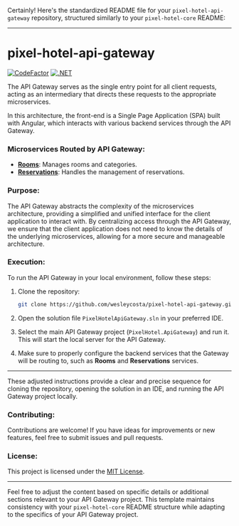 Certainly! Here's the standardized README file for your `pixel-hotel-api-gateway` repository, structured similarly to your `pixel-hotel-core` README:

---

# pixel-hotel-api-gateway

[![CodeFactor](https://www.codefactor.io/repository/github/wesleycosta/pixel-hotel-api-gateway/badge)](https://www.codefactor.io/repository/github/wesleycosta/pixel-hotel-api-gateway)
[![.NET](https://github.com/wesleycosta/pixel-hotel-api-gateway/actions/workflows/dotnet.yml/badge.svg)](https://github.com/wesleycosta/pixel-hotel-api-gateway/actions/workflows/dotnet.yml)

The API Gateway serves as the single entry point for all client requests, acting as an intermediary that directs these requests to the appropriate microservices.

In this architecture, the front-end is a Single Page Application (SPA) built with Angular, which interacts with various backend services through the API Gateway.

### Microservices Routed by API Gateway:

- [**Rooms**](https://github.com/wesleycosta/pixel-hotel-rooms): Manages rooms and categories.
- [**Reservations**](https://github.com/wesleycosta/pixel-hotel-reservations): Handles the management of reservations.

### Purpose:

The API Gateway abstracts the complexity of the microservices architecture, providing a simplified and unified interface for the client application to interact with. By centralizing access through the API Gateway, we ensure that the client application does not need to know the details of the underlying microservices, allowing for a more secure and manageable architecture.

### Execution:

To run the API Gateway in your local environment, follow these steps:

1. Clone the repository:

   ```bash
   git clone https://github.com/wesleycosta/pixel-hotel-api-gateway.git
   ```

2. Open the solution file `PixelHotelApiGateway.sln` in your preferred IDE.

3. Select the main API Gateway project (`PixelHotel.ApiGateway`) and run it. This will start the local server for the API Gateway.

4. Make sure to properly configure the backend services that the Gateway will be routing to, such as **Rooms** and **Reservations** services.

---

These adjusted instructions provide a clear and precise sequence for cloning the repository, opening the solution in an IDE, and running the API Gateway project locally.

### Contributing:

Contributions are welcome! If you have ideas for improvements or new features, feel free to submit issues and pull requests.

### License:

This project is licensed under the [MIT License](LICENSE).

---

Feel free to adjust the content based on specific details or additional sections relevant to your API Gateway project. This template maintains consistency with your `pixel-hotel-core` README structure while adapting to the specifics of your API Gateway project.
